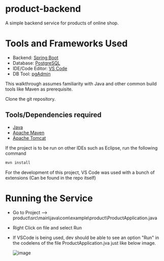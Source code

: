 # product-backend
A simple backend service for products of online shop.

# Tools and Frameworks Used

- Backend: [Spring Boot](https://spring.io/projects/spring-boot)
- Database: [PostgreSQL](https://www.postgresql.org/)
- IDE/Code Editor: [VS Code](https://code.visualstudio.com/)
- DB Tool: [pgAdmin](https://www.pgadmin.org/)


This walkthrough assumes familiarity with Java and other common build tools like Maven as prerequisite.

Clone the git repository.

## Tools/Dependencies required

- [Java](https://www.oracle.com/java/technologies/downloads/)
- [Apache Maven](https://maven.apache.org/)
- [Apache Tomcat](https://tomcat.apache.org/)


If the project is to be run on other IDEs such as Eclipse, run the following command

```sh
mvn install
```

For the development of this project, VS Code was used with a bunch of extensions (Can be found in the repo itself)

# Running the Service

- Go to Project --> product\src\main\java\com\example\product\ProductApplication.java
- Right Click on file and select Run 
- If VSCode is being used, dev should be able to see an option "Run" in the codelens of the file ProductApplication.jva just like below image.

  ![image](https://user-images.githubusercontent.com/49438392/149133462-2c35beff-95f3-46f5-9d3b-324435cc0051.png)


